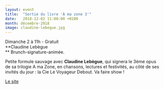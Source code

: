 ```yaml
---
layout: event
title:  "Sortie du livre 'À ma zone 3'"
date:   2018-12-02 11:00:00 +0200
month: décembre-2018
image: claudine-lebegue.jpg
---
```




Dimanche 2 à 11h - Gratuit<br /> **Claudine Lebègue  
** Brunch-signature-animée.





Petite formule sauvage avec **Claudine Lebègue**, qui signera le 3ème opus de sa trilogie A ma Zone, en chansons, lectures et festivités, au côté de ses invités du jour : la Cie Le Voyageur Debout. Va faire show !



[Le site](http://claudine.lebegue.free.fr)